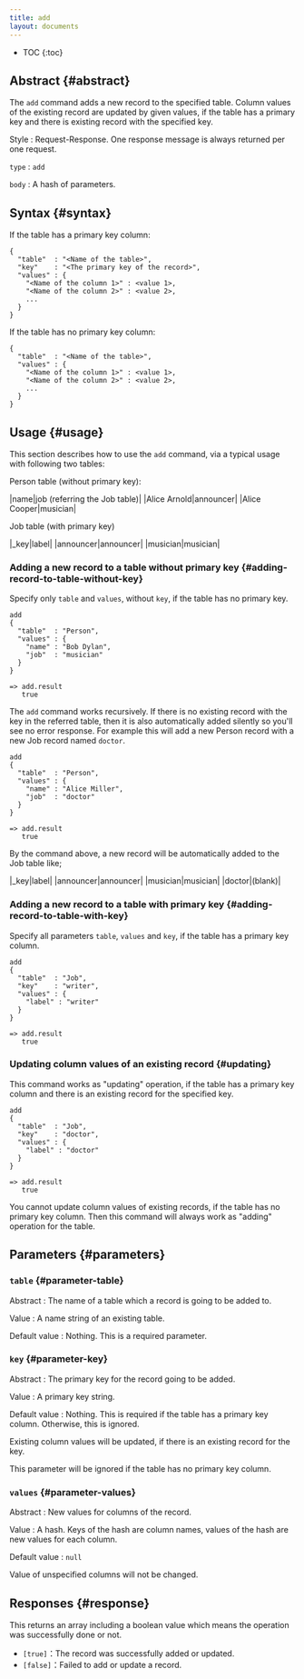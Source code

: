 ```yaml
---
title: add
layout: documents
---
```


* TOC
{:toc}

## Abstract {#abstract}

The `add` command adds a new record to the specified table. Column values of the existing record are updated by given values, if the table has a primary key and there is existing record with the specified key.

Style
: Request-Response. One response message is always returned per one request.

`type`
: `add`

`body`
: A hash of parameters.

## Syntax {#syntax}

If the table has a primary key column:

    {
      "table"  : "<Name of the table>",
      "key"    : "<The primary key of the record>",
      "values" : {
        "<Name of the column 1>" : <value 1>,
        "<Name of the column 2>" : <value 2>,
        ...
      }
    }

If the table has no primary key column:

    {
      "table"  : "<Name of the table>",
      "values" : {
        "<Name of the column 1>" : <value 1>,
        "<Name of the column 2>" : <value 2>,
        ...
      }
    }

## Usage {#usage}

This section describes how to use the `add` command, via a typical usage with following two tables:

Person table (without primary key):

|name|job (referring the Job table)|
|Alice Arnold|announcer|
|Alice Cooper|musician|

Job table (with primary key)

|_key|label|
|announcer|announcer|
|musician|musician|


### Adding a new record to a table without primary key {#adding-record-to-table-without-key}

Specify only `table` and `values`, without `key`, if the table has no primary key.

    add
    {
      "table"  : "Person",
      "values" : {
        "name" : "Bob Dylan",
        "job"  : "musician"
      }
    }
    
    => add.result
       true

The `add` command works recursively. If there is no existing record with the key in the referred table, then it is also automatically added silently so you'll see no error response. For example this will add a new Person record with a new Job record named `doctor`.

    add
    {
      "table"  : "Person",
      "values" : {
        "name" : "Alice Miller",
        "job"  : "doctor"
      }
    }
    
    => add.result
       true

By the command above, a new record will be automatically added to the Job table like;

|_key|label|
|announcer|announcer|
|musician|musician|
|doctor|(blank)|


### Adding a new record to a table with primary key {#adding-record-to-table-with-key}

Specify all parameters `table`, `values` and `key`, if the table has a primary key column.

    add
    {
      "table"  : "Job",
      "key"    : "writer",
      "values" : {
        "label" : "writer"
      }
    }
    
    => add.result
       true

### Updating column values of an existing record {#updating}

This command works as "updating" operation, if the table has a primary key column and there is an existing record for the specified key.

    add
    {
      "table"  : "Job",
      "key"    : "doctor",
      "values" : {
        "label" : "doctor"
      }
    }
    
    => add.result
       true


You cannot update column values of existing records, if the table has no primary key column. Then this command will always work as "adding" operation for the table.


## Parameters {#parameters}

### `table` {#parameter-table}

Abstract
: The name of a table which a record is going to be added to.

Value
: A name string of an existing table.

Default value
: Nothing. This is a required parameter.

### `key` {#parameter-key}

Abstract
: The primary key for the record going to be added.

Value
: A primary key string.

Default value
: Nothing. This is required if the table has a primary key column. Otherwise, this is ignored.

Existing column values will be updated, if there is an existing record for the key.

This parameter will be ignored if the table has no primary key column.

### `values` {#parameter-values}

Abstract
: New values for columns of the record.

Value
: A hash. Keys of the hash are column names, values of the hash are new values for each column.

Default value
: `null`

Value of unspecified columns will not be changed.


## Responses {#response}

This returns an array including a boolean value which means the operation was successfully done or not.

 * `[true]`：The record was successfully added or updated.
 * `[false]`：Failed to add or update a record.

